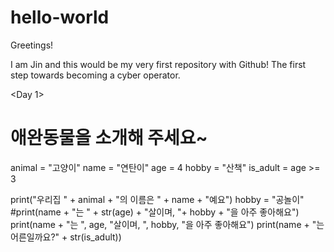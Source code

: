 # hello-world

Greetings!

I am Jin and this would be my very first repository with Github! The first step towards becoming a cyber operator.

<Day 1>

# 애완동물을 소개해 주세요~
animal = "고양이"
name = "연탄이"
age = 4
hobby = "산책"
is_adult = age >= 3

print("우리집 " + animal + "의 이름은 " + name + "예요")
hobby = "공놀이"
#print(name + "는 " + str(age) + "살이며, "+ hobby + "을 아주 좋아해요")
print(name + "는 ", age, "살이며, ", hobby, "을 아주 좋아해요")
print(name + "는 어른일까요?" + str(is_adult))


